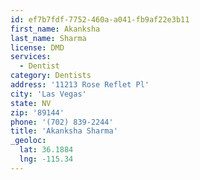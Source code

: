 ```yaml
---
id: ef7b7fdf-7752-460a-a041-fb9af22e3b11
first_name: Akanksha
last_name: Sharma
license: DMD
services:
  - Dentist
category: Dentists
address: '11213 Rose Reflet Pl'
city: 'Las Vegas'
state: NV
zip: '89144'
phone: '(702) 839-2244'
title: 'Akanksha Sharma'
_geoloc:
  lat: 36.1884
  lng: -115.34
---
```

